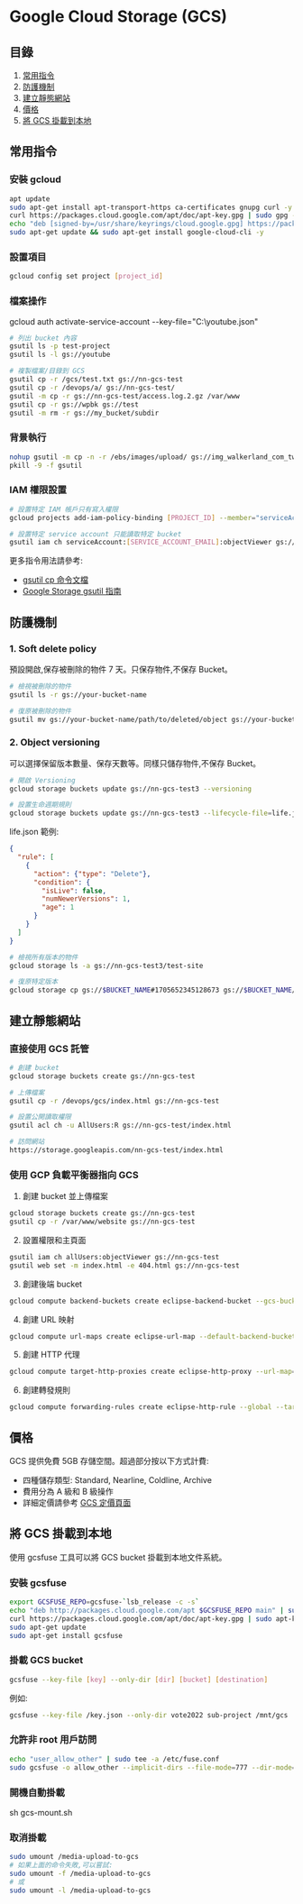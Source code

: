 # Google Cloud Storage (GCS)

## 目錄
1. [常用指令](#常用指令)
2. [防護機制](#防護機制)
3. [建立靜態網站](#建立靜態網站)
4. [價格](#價格)
5. [將 GCS 掛載到本地](#將-gcs-掛載到本地)

## 常用指令

### 安裝 gcloud
```bash
apt update
sudo apt-get install apt-transport-https ca-certificates gnupg curl -y
curl https://packages.cloud.google.com/apt/doc/apt-key.gpg | sudo gpg --dearmor -o /usr/share/keyrings/cloud.google.gpg
echo "deb [signed-by=/usr/share/keyrings/cloud.google.gpg] https://packages.cloud.google.com/apt cloud-sdk main" | sudo tee -a /etc/apt/sources.list.d/google-cloud-sdk.list
sudo apt-get update && sudo apt-get install google-cloud-cli -y
```

### 設置項目
```bash
gcloud config set project [project_id]
```

### 檔案操作
gcloud auth activate-service-account --key-file="C:\youtube.json"
```bash
# 列出 bucket 內容
gsutil ls -p test-project 
gsutil ls -l gs://youtube

# 複製檔案/目錄到 GCS
gsutil cp -r /gcs/test.txt gs://nn-gcs-test
gsutil cp -r /devops/a/ gs://nn-gcs-test/
gsutil -m cp -r gs://nn-gcs-test/access.log.2.gz /var/www
gsutil cp -r gs://wpbk gs://test
gsutil -m rm -r gs://my_bucket/subdir
```

### 背景執行
```bash
nohup gsutil -m cp -n -r /ebs/images/upload/ gs://img_walkerland_com_tw/image/ > upload_log.txt 2>&1 &
pkill -9 -f gsutil
```
### IAM 權限設置
```bash
# 設置特定 IAM 帳戶只有寫入權限
gcloud projects add-iam-policy-binding [PROJECT_ID] --member="serviceAccount:[SERVICE_ACCOUNT_EMAIL]" --role="roles/storage.objectCreator"

# 設置特定 service account 只能讀取特定 bucket
gsutil iam ch serviceAccount:[SERVICE_ACCOUNT_EMAIL]:objectViewer gs://[BUCKET_NAME]


```

更多指令用法請參考:
- [gsutil cp 命令文檔](https://cloud.google.com/storage/docs/gsutil/commands/cp)
- [Google Storage gsutil 指南](https://alexisperrier.com/gcp/2018/01/01/google-storage-gsutil.html)


## 防護機制

### 1. Soft delete policy
預設開啟,保存被刪除的物件 7 天。只保存物件,不保存 Bucket。

```bash
# 檢視被刪除的物件
gsutil ls -r gs://your-bucket-name

# 復原被刪除的物件
gsutil mv gs://your-bucket-name/path/to/deleted/object gs://your-bucket-name/path/to/restored/object
```

### 2. Object versioning
可以選擇保留版本數量、保存天數等。同樣只儲存物件,不保存 Bucket。

```bash
# 開啟 Versioning
gcloud storage buckets update gs://nn-gcs-test3 --versioning

# 設置生命週期規則
gcloud storage buckets update gs://nn-gcs-test3 --lifecycle-file=life.json
```

life.json 範例:
```json
{
  "rule": [
    {
      "action": {"type": "Delete"},
      "condition": {
        "isLive": false,
        "numNewerVersions": 1,
        "age": 1
      }
    }
  ]
}
```

```bash
# 檢視所有版本的物件
gcloud storage ls -a gs://nn-gcs-test3/test-site

# 復原特定版本
gcloud storage cp gs://$BUCKET_NAME#1705652345128673 gs://$BUCKET_NAME/
```

## 建立靜態網站

### 直接使用 GCS 託管
```bash
# 創建 bucket
gcloud storage buckets create gs://nn-gcs-test

# 上傳檔案
gsutil cp -r /devops/gcs/index.html gs://nn-gcs-test

# 設置公開讀取權限
gsutil acl ch -u AllUsers:R gs://nn-gcs-test/index.html

# 訪問網站
https://storage.googleapis.com/nn-gcs-test/index.html
```

### 使用 GCP 負載平衡器指向 GCS

1. 創建 bucket 並上傳檔案
```bash
gcloud storage buckets create gs://nn-gcs-test
gsutil cp -r /var/www/website gs://nn-gcs-test
```

2. 設置權限和主頁面
```bash
gsutil iam ch allUsers:objectViewer gs://nn-gcs-test
gsutil web set -m index.html -e 404.html gs://nn-gcs-test
```

3. 創建後端 bucket
```bash
gcloud compute backend-buckets create eclipse-backend-bucket --gcs-bucket-name nn-gcs-test
```

4. 創建 URL 映射
```bash
gcloud compute url-maps create eclipse-url-map --default-backend-bucket eclipse-backend-bucket
```

5. 創建 HTTP 代理
```bash
gcloud compute target-http-proxies create eclipse-http-proxy --url-map=eclipse-url-map
```

6. 創建轉發規則
```bash
gcloud compute forwarding-rules create eclipse-http-rule --global --target-http-proxy=eclipse-http-proxy --ports=80
```

## 價格

GCS 提供免費 5GB 存儲空間。超過部分按以下方式計費:

- 四種儲存類型: Standard, Nearline, Coldline, Archive
- 費用分為 A 級和 B 級操作
- 詳細定價請參考 [GCS 定價頁面](https://cloud.google.com/storage/pricing/?hl=zh-TW)

## 將 GCS 掛載到本地

使用 gcsfuse 工具可以將 GCS bucket 掛載到本地文件系統。

### 安裝 gcsfuse
```bash
export GCSFUSE_REPO=gcsfuse-`lsb_release -c -s`
echo "deb http://packages.cloud.google.com/apt $GCSFUSE_REPO main" | sudo tee /etc/apt/sources.list.d/gcsfuse.list
curl https://packages.cloud.google.com/apt/doc/apt-key.gpg | sudo apt-key add -
sudo apt-get update
sudo apt-get install gcsfuse
```

### 掛載 GCS bucket
```bash
gcsfuse --key-file [key] --only-dir [dir] [bucket] [destination]
```

例如:
```bash
gcsfuse --key-file /key.json --only-dir vote2022 sub-project /mnt/gcs
```

### 允許非 root 用戶訪問
```bash
echo "user_allow_other" | sudo tee -a /etc/fuse.conf
sudo gcsfuse -o allow_other --implicit-dirs --file-mode=777 --dir-mode=777 media-tools-gcs /gcs
```

### 開機自動掛載

sh gcs-mount.sh

### 取消掛載
```bash
sudo umount /media-upload-to-gcs
# 如果上面的命令失敗,可以嘗試:
sudo umount -f /media-upload-to-gcs
# 或
sudo umount -l /media-upload-to-gcs
```
